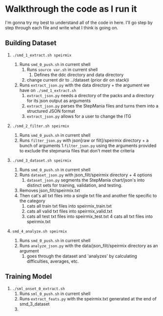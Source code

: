 # Walkthrough the code as I run it

I'm gonna try my best to understand all of the code in here.
I'll go step by step through each file and write what I think is going on.

## Building Dataset
1. `./smd_1_extract.sh speirmix` 
    1. Runs `smd_0_push.sh` in current shell
       1. Runs `source var.sh` in current shell
          1. Defines the ddc directory and data directory
       2. change current dir to ../dataset (prior dir on stack)i
    2. Runs `extract_json.py` with the data directory + the argument we have on `./smd_1_extract.sh`
       1. `extract_json.py` needs a directory of the packs and a directory for its json output as arguments
       2. `extract_json.py` parses the StepMania files and turns them into a structured JSON format
       3. `extract_json.py` allows for a user to change the ITG
      
2. `./smd_2_filter.sh speirmix`
    1. Runs `smd_0_push.sh` in current shell
    2. Runs `filter_json.py` with json[raw or filt]/speirmix directory + a bunch of arguments 
       1.`filter_json.py` using the arguments provided to exclude the stepmania files that don't meet the criteria

3. `./smd_3_dataset.sh speirmix`
    1. Runs `smd_0_push.sh` in current shell
    2. Runs `dataset_json.py` with json_filt/speirmix directory + 4 options
       1. `dataset_json.py` segments the StepMania chart/json's into distinct sets for training, validation, and testing.
    3. Removes json_filt/speirmix.txt
    4. Then cat's all txt files into a single txt file and another file specific to the category
       1. cats all train txt files into speirmix_train.txt
       2. cats all valid txt files into speirmix_valid.txt
       3. cats all test txt files into speirmix_test.txt
       4  cats all txt files into speirmix.txt
      
4. `smd_4_analyze.sh speirmix`
    1. Runs `smd_0_push.sh` in current shell
    2. Runs `analyze_json.py` with the data/json_filt/speirmix directory as an argument
       1. goes through the dataset and 'analyzes' by calculating difficulties, averages, etc.

## Training Model
1. `./sml_onset_0_extract.sh`
    1. Runs `sml_0_push.sh` in current shell
    2. Runs `extract_feats.py` with the speirmix.txt generated at the end of smd_3_dataset
    3. 

